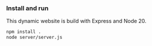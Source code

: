 ### Install and run

This dynamic website is build with Express and Node 20.

```bash
npm install .
node server/server.js

```
